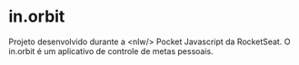 # in.orbit
Projeto desenvolvido durante a &lt;nlw/> Pocket Javascript da RocketSeat. O in.orbit é um aplicativo de controle de metas pessoais.
